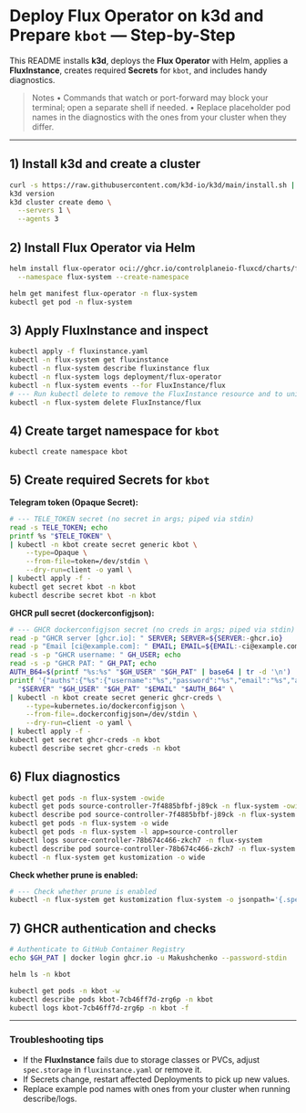 # Deploy Flux Operator on k3d and Prepare `kbot` — Step-by-Step

This README installs **k3d**, deploys the **Flux Operator** with Helm, applies a **FluxInstance**, creates required **Secrets** for `kbot`, and includes handy diagnostics.

> Notes
> • Commands that watch or port-forward may block your terminal; open a separate shell if needed.
> • Replace placeholder pod names in the diagnostics with the ones from your cluster when they differ.

---

## 1) Install k3d and create a cluster

```bash
curl -s https://raw.githubusercontent.com/k3d-io/k3d/main/install.sh | sudo bash
k3d version
k3d cluster create demo \
  --servers 1 \
  --agents 3
```

## 2) Install Flux Operator via Helm

```bash
helm install flux-operator oci://ghcr.io/controlplaneio-fluxcd/charts/flux-operator \
  --namespace flux-system --create-namespace

helm get manifest flux-operator -n flux-system
kubectl get pod -n flux-system
```

## 3) Apply FluxInstance and inspect

```bash
kubectl apply -f fluxinstance.yaml
kubectl -n flux-system get fluxinstance
kubectl -n flux-system describe fluxinstance flux
kubectl -n flux-system logs deployment/flux-operator
kubectl -n flux-system events --for FluxInstance/flux
# --- Run kubectl delete to remove the FluxInstance resource and to uninstall Flux without affecting any Flux-managed workloads
kubectl -n flux-system delete FluxInstance/flux
```

## 4) Create target namespace for `kbot`

```bash
kubectl create namespace kbot
```

## 5) Create required Secrets for `kbot`

**Telegram token (Opaque Secret):**

```bash
# --- TELE_TOKEN secret (no secret in args; piped via stdin)
read -s TELE_TOKEN; echo
printf %s "$TELE_TOKEN" \
| kubectl -n kbot create secret generic kbot \
    --type=Opaque \
    --from-file=token=/dev/stdin \
    --dry-run=client -o yaml \
| kubectl apply -f -
kubectl get secret kbot -n kbot
kubectl describe secret kbot -n kbot
```

**GHCR pull secret (dockerconfigjson):**

```bash
# --- GHCR dockerconfigjson secret (no creds in args; piped via stdin)
read -p "GHCR server [ghcr.io]: " SERVER; SERVER=${SERVER:-ghcr.io}
read -p "Email [ci@example.com]: " EMAIL; EMAIL=${EMAIL:-ci@example.com}
read -s -p "GHCR username: " GH_USER; echo
read -s -p "GHCR PAT: " GH_PAT; echo
AUTH_B64=$(printf "%s:%s" "$GH_USER" "$GH_PAT" | base64 | tr -d '\n')
printf '{"auths":{"%s":{"username":"%s","password":"%s","email":"%s","auth":"%s"}}}\n' \
  "$SERVER" "$GH_USER" "$GH_PAT" "$EMAIL" "$AUTH_B64" \
| kubectl -n kbot create secret generic ghcr-creds \
    --type=kubernetes.io/dockerconfigjson \
    --from-file=.dockerconfigjson=/dev/stdin \
    --dry-run=client -o yaml \
| kubectl apply -f -
kubectl get secret ghcr-creds -n kbot
kubectl describe secret ghcr-creds -n kbot
```

## 6) Flux diagnostics

```bash
kubectl get pods -n flux-system -owide
kubectl get pods source-controller-7f4885bfbf-j89ck -n flux-system -owide
kubectl describe pod source-controller-7f4885bfbf-j89ck -n flux-system
kubectl get pods -n flux-system -o wide
kubectl get pods -n flux-system -l app=source-controller
kubectl logs source-controller-78b674c466-zkch7 -n flux-system
kubectl describe pod source-controller-78b674c466-zkch7 -n flux-system
kubectl -n flux-system get kustomization -o wide
```

**Check whether prune is enabled:**

```bash
# --- Check whether prune is enabled
kubectl -n flux-system get kustomization flux-system -o jsonpath='{.spec.prune}{"\n"}'
```

## 7) GHCR authentication and checks

```bash
# Authenticate to GitHub Container Registry
echo $GH_PAT | docker login ghcr.io -u Makushchenko --password-stdin

helm ls -n kbot

kubectl get pods -n kbot -w
kubectl describe pods kbot-7cb46ff7d-zrg6p -n kbot
kubectl logs kbot-7cb46ff7d-zrg6p -n kbot -f
```

---

### Troubleshooting tips

* If the **FluxInstance** fails due to storage classes or PVCs, adjust `spec.storage` in `fluxinstance.yaml` or remove it.
* If Secrets change, restart affected Deployments to pick up new values.
* Replace example pod names with ones from your cluster when running describe/logs.